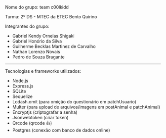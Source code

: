 Nome do grupo: team c00lkidd

Turma: 2º DS - MTEC da ETEC Bento Quirino

Integrantes do grupo: 

- Gabriel Kendy Ornelas Shigaki
- Gabriel Honório da Silva
- Guilherme Becklas Martinez de Carvalho
- Nathan Lorenzo Novais
- Pedro de Souza Bragante

------------------------------------------

Tecnologias e frameworks utilizados: 

- Node.js
- Express.js
- SQLite
- Sequelize
- Lodash.omit (para omição do questionário em patchUsuario)
- Multer (para upload de arquivos/imagens em postAnimal e patchAnimal)
- Encryptjs (criptografar a senha)
- Jsonwebtoken (criar token)
- Qrcode (qrcode 👍)
- Postgres (conexão com banco de dados online)





